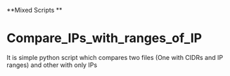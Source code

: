 **Mixed Scripts
**
# Compare_IPs_with_ranges_of_IP
It is simple python script which compares two files (One with CIDRs and IP ranges) and other with only IPs
